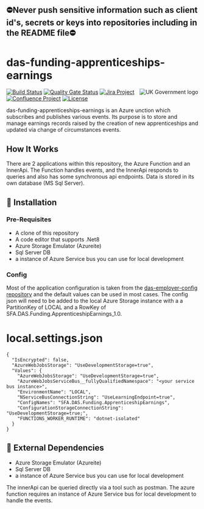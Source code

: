 ## ⛔Never push sensitive information such as client id's, secrets or keys into repositories including in the README file⛔

# das-funding-apprenticeships-earnings

<img src="https://avatars.githubusercontent.com/u/9841374?s=200&v=4" align="right" alt="UK Government logo">


[![Build Status](https://dev.azure.com/sfa-gov-uk/Digital%20Apprenticeship%20Service/_apis/build/status/das-funding-apprenticeships-earnings?branchName=master)](https://dev.azure.com/sfa-gov-uk/Digital%20Apprenticeship%20Service/_build/latest?definitionId=2856&branchName=master)
[![Quality Gate Status](https://sonarcloud.io/api/project_badges/measure?project=SkillsFundingAgency_das-funding-apprenticeship-earnings&metric=alert_status)](https://sonarcloud.io/dashboard?id=SkillsFundingAgency_das-funding-apprenticeship-earnings)
[![Jira Project](https://img.shields.io/badge/Jira-Project-blue)](https://skillsfundingagency.atlassian.net/jira/software/c/projects/FLP/boards/753)
[![Confluence Project](https://img.shields.io/badge/Confluence-Project-blue)](https://skillsfundingagency.atlassian.net/wiki/spaces/NDL/pages/3480354918/Flexible+Payments+Models)
[![License](https://img.shields.io/badge/license-MIT-lightgrey.svg?longCache=true&style=flat-square)](https://en.wikipedia.org/wiki/MIT_License)

das-funding-apprenticeships-earnings is an Azure unction which subscribes and publishes various events. Its purpose is to store and manage earnings records raised by the creation of new apprenticeships and updated via change of circumstances events.

## How It Works

There are 2 applications within this repository, the Azure Function and an InnerApi.
The Function handles events, and the InnerApi responds to queries and also has some synchronous api endpoints.
Data is stored in its own database (MS Sql Server).

## 🚀 Installation

### Pre-Requisites

* A clone of this repository
* A code editor that supports .Net8
* Azure Storage Emulator (Azureite)
* Sql Server DB
* a instance of Azure Service bus you can use for local development

### Config

Most of the application configuration is taken from the [das-employer-config repository](https://github.com/SkillsFundingAgency/das-employer-config) and the default values can be used in most cases.  The config json will need to be added to the local Azure Storage instance with a a PartitionKey of LOCAL and a RowKey of SFA.DAS.Funding.ApprenticeshipEarnings_1.0.


# local.settings.json
```
{
  "IsEncrypted": false,
  "AzureWebJobsStorage": "UseDevelopmentStorage=true",
  "Values": {
    "AzureWebJobsStorage": "UseDevelopmentStorage=true",
    "AzureWebJobsServiceBus__fullyQualifiedNamespace": "<your service bus instance>",
    "EnvironmentName": "LOCAL",
    "NServiceBusConnectionString": "UseLearningEndpoint=true",
    "ConfigNames": "SFA.DAS.Funding.ApprenticeshipEarnings",
    "ConfigurationStorageConnectionString": "UseDevelopmentStorage=true;",
    "FUNCTIONS_WORKER_RUNTIME": "dotnet-isolated"
  }
}
```

## 🔗 External Dependencies

* Azure Storage Emulator (Azureite)
* Sql Server DB
* a instance of Azure Service bus you can use for local development

The innerApi can be queried directly via a tool such as postman. The azure function requires an instance of Azure Service bus for local development to handle the events.
